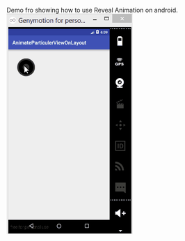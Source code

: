 Demo fro showing how to use Reveal Animation on android.
![Demo](https://github.com/redblood53/AnimateParticulerViewOnLayout/blob/master/Demo_reveal.gif)
